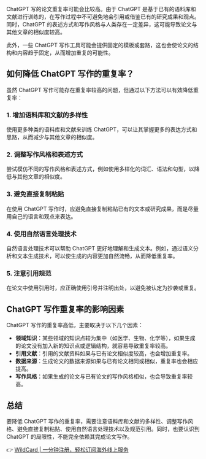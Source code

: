 ChatGPT 写的论文重复率可能会比较高。由于 ChatGPT 是基于已有的语料库和文献进行训练的，在写作过程中不可避免地会引用或借鉴已有的研究成果和观点。同时，ChatGPT 的表述方式和写作风格与人类存在一定差异，这可能导致论文与其他文章的相似度较高。

此外，一些 ChatGPT 写作工具可能会提供固定的模板或套路，这也会使论文的结构和内容趋于固定，从而增加重复的可能性。

## 如何降低 ChatGPT 写作的重复率？

虽然 ChatGPT 写作可能存在重复率较高的问题，但通过以下方法可以有效降低重复率：

### 1. 增加语料库和文献的多样性
使用更多种类的语料库和文献来训练 ChatGPT，可以让其掌握更多的表达方式和思路，从而减少与其他文章的相似度。

### 2. 调整写作风格和表述方式
尝试模仿不同的写作风格和表述方式，例如使用多样化的词汇、语法和句型，以降低与其他文章的相似度。

### 3. 避免直接复制粘贴
在使用 ChatGPT 写作时，应避免直接复制粘贴已有的文本或研究成果，而是尽量用自己的语言和观点来表达。

### 4. 使用自然语言处理技术
自然语言处理技术可以帮助 ChatGPT 更好地理解和生成文本。例如，通过语义分析和文本生成技术，可以使生成的内容更加自然流畅，从而降低重复率。

### 5. 注意引用规范
在论文中使用引用时，应正确使用引号并注明出处，以避免被认定为抄袭或重复。

## ChatGPT 写作重复率的影响因素

ChatGPT 写作的重复率高低，主要取决于以下几个因素：

- **领域知识**：某些领域的知识点较为集中（如医学、生物、化学等），如果生成的论文没有加入新的知识点或逻辑结构，就容易导致重复率较高。
- **引用文献**：引用的文献资料如果与已有论文相似度较高，也会增加重复率。
- **数据来源**：生成论文的数据来源如果与已有论文相同或相似，重复率也会相应提高。
- **写作风格**：如果生成的论文与已有论文的写作风格相似，也会导致重复率较高。

## 总结

要降低 ChatGPT 写作的重复率，需要注意语料库和文献的多样性、调整写作风格、避免直接复制粘贴、使用自然语言处理技术以及规范引用。同时，也要认识到 ChatGPT 的局限性，不能完全依赖其完成论文写作。

👉 [WildCard | 一分钟注册，轻松订阅海外线上服务](https://bit.ly/bewildcard)